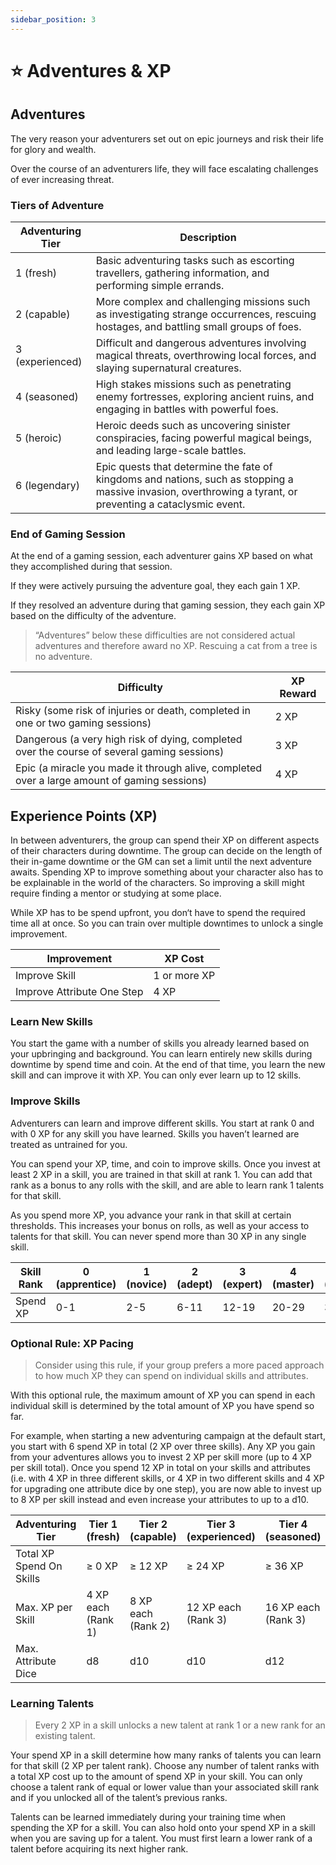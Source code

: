 ```yaml
---
sidebar_position: 3
---
```


# ⭐ Adventures & XP

## Adventures

The very reason your adventurers set out on epic journeys and risk their life for glory and wealth.

Over the course of an adventurers life, they will face escalating challenges of ever increasing threat.

### Tiers of Adventure

| Adventuring Tier | Description |
| --- | --- |
| 1 (fresh) | Basic adventuring tasks such as escorting travellers, gathering information, and performing simple errands. |
| 2 (capable) | More complex and challenging missions such as investigating strange occurrences, rescuing hostages, and battling small groups of foes. |
| 3 (experienced) | Difficult and dangerous adventures involving magical threats, overthrowing local forces, and slaying supernatural creatures. |
| 4 (seasoned) | High stakes missions such as penetrating enemy fortresses, exploring ancient ruins, and engaging in battles with powerful foes. |
| 5 (heroic) | Heroic deeds such as uncovering sinister conspiracies, facing powerful magical beings, and leading large-scale battles. |
| 6 (legendary)  | Epic quests that determine the fate of kingdoms and nations, such as stopping a massive invasion, overthrowing a tyrant, or preventing a cataclysmic event. |

### End of Gaming Session

At the end of a gaming session, each adventurer gains XP based on what they accomplished during that session.

If they were actively pursuing the adventure goal, they each gain 1 XP.

If they resolved an adventure during that gaming session, they each gain XP based on the difficulty of the adventure.

> “Adventures” below these difficulties are not considered actual adventures and therefore award no XP. Rescuing a cat from a tree is no adventure.
> 

| Difficulty | XP Reward |
| --- | --- |
| Risky (some risk of injuries or death, completed in one or two gaming sessions) | 2 XP |
| Dangerous (a very high risk of dying, completed over the course of several gaming sessions) | 3 XP |
| Epic (a miracle you made it through alive, completed over a large amount of gaming sessions) | 4 XP |

## Experience Points (XP)

In between adventurers, the group can spend their XP on different aspects of their characters during downtime. The group can decide on the length of their in-game downtime or the GM can set a limit until the next adventure awaits. Spending XP to improve something about your character also has to be explainable in the world of the characters. So improving a skill might require finding a mentor or studying at some place.

While XP has to be spend upfront, you don‘t have to spend the required time all at once. So you can train over multiple downtimes to unlock a single improvement.

| Improvement | XP Cost |
| --- | --- |
| Improve Skill | 1 or more XP |
| Improve Attribute One Step | 4 XP |

### Learn New Skills

You start the game with a number of skills you already learned based on your upbringing and background. You can learn entirely new skills during downtime by spend time and coin. At the end of that time, you learn the new skill and can improve it with XP. You can only ever learn up to 12 skills.

### Improve Skills

Adventurers can learn and improve different skills. You start at rank 0 and with 0 XP for any skill you have learned. Skills you haven’t learned are treated as untrained for you. 

You can spend your XP, time, and coin to improve skills. Once you invest at least 2 XP in a skill, you are trained in that skill at rank 1. You can add that rank as a bonus to any rolls with the skill, and are able to learn rank 1 talents for that skill.

As you spend more XP, you advance your rank in that skill at certain thresholds. This increases your bonus on rolls, as well as your access to talents for that skill. You can never spend more than 30 XP in any single skill.

| Skill Rank | 0 (apprentice) | 1 (novice) | 2 (adept) | 3 (expert) | 4 (master) | 5 (grandmaster) |
| --- | --- | --- | --- | --- | --- | --- |
| Spend XP | 0-1 | 2-5 | 6-11 | 12-19 | 20-29 | 30 |

### Optional Rule: XP Pacing

> Consider using this rule, if your group prefers a more paced approach to how much XP they can spend on individual skills and attributes.
> 

With this optional rule, the maximum amount of XP you can spend in each individual skill is determined by the total amount of XP you have spend so far.

For example, when starting a new adventuring campaign at the default start, you start with 6 spend XP in total (2 XP over three skills). Any XP you gain from your adventures allows you to invest 2 XP per skill more (up to 4 XP per skill total). Once you spend 12 XP in total on your skills and attributes (i.e. with 4 XP in three different skills, or 4 XP in two different skills and 4 XP for upgrading one attribute dice by one step), you are now able to invest up to 8 XP per skill instead and even increase your attributes to up to a d10.

| Adventuring Tier | Tier 1 (fresh) | Tier 2 (capable) | Tier 3 (experienced) | Tier 4 (seasoned) | Tier 5 (heroic) | Tier 6 (legendary)  |
| --- | --- | --- | --- | --- | --- | --- |
| Total XP Spend On Skills | ≥ 0 XP | ≥ 12 XP | ≥ 24 XP | ≥ 36 XP | ≥ 48 XP | ≥ 60 XP |
| Max. XP per Skill | 4 XP each (Rank 1) | 8 XP each (Rank 2)  | 12 XP each (Rank 3) | 16 XP each (Rank 3) | 20 XP each (Rank 4) | 30 XP each (Rank 5) |
| Max. Attribute Dice | d8 | d10 | d10 | d12 | d12 | d12 |

### Learning Talents

> Every 2 XP in a skill unlocks a new talent at rank 1 or a new rank for an existing talent.
> 

Your spend XP in a skill determine how many ranks of talents you can learn for that skill (2 XP per talent rank). Choose any number of talent ranks with a total XP cost up to the amount of spend XP in your skill. You can only choose a talent rank of equal or lower value than your associated skill rank and if you unlocked all of the talent’s previous ranks.

Talents can be learned immediately during your training time when spending the XP for a skill. You can also hold onto your spend XP in a skill when you are saving up for a talent. You must first learn a lower rank of a talent before acquiring its next higher rank.
